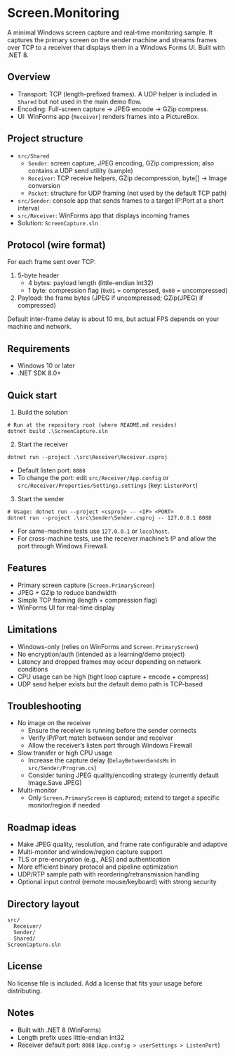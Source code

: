 # Screen.Monitoring

A minimal Windows screen capture and real-time monitoring sample. It captures the primary screen on the sender machine and streams frames over TCP to a receiver that displays them in a Windows Forms UI. Built with .NET 8.

## Overview

- Transport: TCP (length-prefixed frames). A UDP helper is included in `Shared` but not used in the main demo flow.
- Encoding: Full-screen capture → JPEG encode → GZip compress.
- UI: WinForms app (`Receiver`) renders frames into a PictureBox.

## Project structure

- `src/Shared`
  - `Sender`: screen capture, JPEG encoding, GZip compression; also contains a UDP send utility (sample)
  - `Receiver`: TCP receive helpers, GZip decompression, byte[] → Image conversion
  - `Packet`: structure for UDP framing (not used by the default TCP path)
- `src/Sender`: console app that sends frames to a target IP:Port at a short interval
- `src/Receiver`: WinForms app that displays incoming frames
- Solution: `ScreenCapture.sln`

## Protocol (wire format)

For each frame sent over TCP:

1) 5-byte header
   - 4 bytes: payload length (little-endian Int32)
   - 1 byte: compression flag (`0x01` = compressed, `0x00` = uncompressed)
2) Payload: the frame bytes (JPEG if uncompressed; GZip(JPEG) if compressed)

Default inter-frame delay is about 10 ms, but actual FPS depends on your machine and network.

## Requirements

- Windows 10 or later
- .NET SDK 8.0+

## Quick start

1) Build the solution

```pwsh
# Run at the repository root (where README.md resides)
dotnet build .\ScreenCapture.sln
```

2) Start the receiver

```pwsh
dotnet run --project .\src\Receiver\Receiver.csproj
```

- Default listen port: `8088`
- To change the port: edit `src/Receiver/App.config` or `src/Receiver/Properties/Settings.settings` (key: `ListenPort`)

3) Start the sender

```pwsh
# Usage: dotnet run --project <csproj> -- <IP> <PORT>
dotnet run --project .\src\Sender\Sender.csproj -- 127.0.0.1 8088
```

- For same-machine tests use `127.0.0.1` or `localhost`.
- For cross-machine tests, use the receiver machine’s IP and allow the port through Windows Firewall.

## Features

- Primary screen capture (`Screen.PrimaryScreen`)
- JPEG + GZip to reduce bandwidth
- Simple TCP framing (length + compression flag)
- WinForms UI for real-time display

## Limitations

- Windows-only (relies on WinForms and `Screen.PrimaryScreen`)
- No encryption/auth (intended as a learning/demo project)
- Latency and dropped frames may occur depending on network conditions
- CPU usage can be high (tight loop capture + encode + compress)
- UDP send helper exists but the default demo path is TCP-based

## Troubleshooting

- No image on the receiver
  - Ensure the receiver is running before the sender connects
  - Verify IP/Port match between sender and receiver
  - Allow the receiver’s listen port through Windows Firewall
- Slow transfer or high CPU usage
  - Increase the capture delay (`DelayBetweenSendsMs` in `src/Sender/Program.cs`)
  - Consider tuning JPEG quality/encoding strategy (currently default Image.Save JPEG)
- Multi-monitor
  - Only `Screen.PrimaryScreen` is captured; extend to target a specific monitor/region if needed

## Roadmap ideas

- Make JPEG quality, resolution, and frame rate configurable and adaptive
- Multi-monitor and window/region capture support
- TLS or pre-encryption (e.g., AES) and authentication
- More efficient binary protocol and pipeline optimization
- UDP/RTP sample path with reordering/retransmission handling
- Optional input control (remote mouse/keyboard) with strong security

## Directory layout

```
src/
  Receiver/
  Sender/
  Shared/
ScreenCapture.sln
```

## License

No license file is included. Add a license that fits your usage before distributing.

## Notes

- Built with .NET 8 (WinForms)
- Length prefix uses little-endian Int32
- Receiver default port: `8088` (`App.config > userSettings > ListenPort`)
